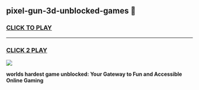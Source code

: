 
## pixel-gun-3d-unblocked-games 👋
<h3>
<a href="https://premium.freeplayer.one?title=pixel-gun-3d-unblocked-games&ref=14F">CLICK TO PLAY</a></h3>
<hr>

<h3>
<a href="https://premium.freeplayer.one?title=pixel-gun-3d-unblocked-games&ref=14F">CLICK 2 PLAY</a>
  
</h3>

<a href="https://premium.freeplayer.one?title=pixel-gun-3d-unblocked-games&ref=12F/"><img src="https://clearcache.store/games.png"></a>


**worlds hardest game unblocked: Your Gateway to Fun and Accessible Online Gaming**
